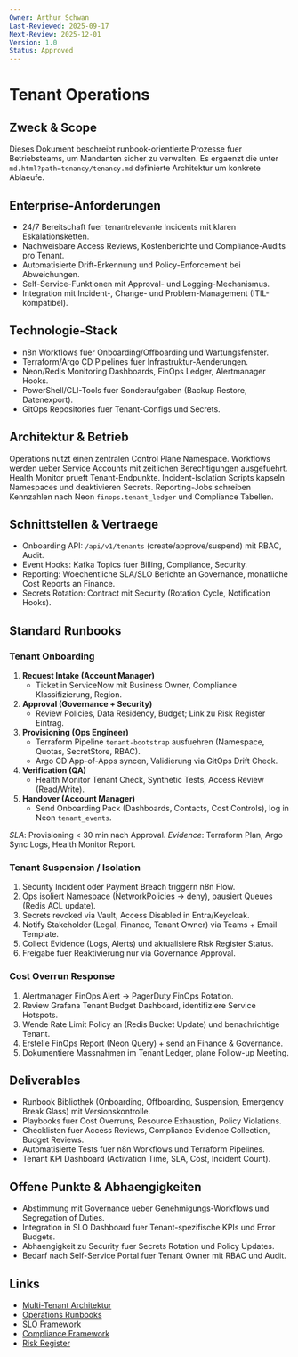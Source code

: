 ```yaml
---
Owner: Arthur Schwan
Last-Reviewed: 2025-09-17
Next-Review: 2025-12-01
Version: 1.0
Status: Approved
---
```

# Tenant Operations

## Zweck & Scope
Dieses Dokument beschreibt runbook-orientierte Prozesse fuer Betriebsteams, um Mandanten sicher zu verwalten. Es ergaenzt die unter `md.html?path=tenancy/tenancy.md` definierte Architektur um konkrete Ablaeufe.

## Enterprise-Anforderungen
- 24/7 Bereitschaft fuer tenantrelevante Incidents mit klaren Eskalationsketten.
- Nachweisbare Access Reviews, Kostenberichte und Compliance-Audits pro Tenant.
- Automatisierte Drift-Erkennung und Policy-Enforcement bei Abweichungen.
- Self-Service-Funktionen mit Approval- und Logging-Mechanismus.
- Integration mit Incident-, Change- und Problem-Management (ITIL-kompatibel).

## Technologie-Stack
- n8n Workflows fuer Onboarding/Offboarding und Wartungsfenster.
- Terraform/Argo CD Pipelines fuer Infrastruktur-Aenderungen.
- Neon/Redis Monitoring Dashboards, FinOps Ledger, Alertmanager Hooks.
- PowerShell/CLI-Tools fuer Sonderaufgaben (Backup Restore, Datenexport).
- GitOps Repositories fuer Tenant-Configs und Secrets.

## Architektur & Betrieb
Operations nutzt einen zentralen Control Plane Namespace. Workflows werden ueber Service Accounts mit zeitlichen Berechtigungen ausgefuehrt. Health Monitor prueft Tenant-Endpunkte. Incident-Isolation Scripts kapseln Namespaces und deaktivieren Secrets. Reporting-Jobs schreiben Kennzahlen nach Neon `finops.tenant_ledger` und Compliance Tabellen.

## Schnittstellen & Vertraege
- Onboarding API: `/api/v1/tenants` (create/approve/suspend) mit RBAC, Audit.
- Event Hooks: Kafka Topics fuer Billing, Compliance, Security.
- Reporting: Woechentliche SLA/SLO Berichte an Governance, monatliche Cost Reports an Finance.
- Secrets Rotation: Contract mit Security (Rotation Cycle, Notification Hooks).

## Standard Runbooks
### Tenant Onboarding
1. **Request Intake (Account Manager)**
   - Ticket in ServiceNow mit Business Owner, Compliance Klassifizierung, Region.
2. **Approval (Governance + Security)**
   - Review Policies, Data Residency, Budget; Link zu Risk Register Eintrag.
3. **Provisioning (Ops Engineer)**
   - Terraform Pipeline `tenant-bootstrap` ausfuehren (Namespace, Quotas, SecretStore, RBAC).
   - Argo CD App-of-Apps syncen, Validierung via GitOps Drift Check.
4. **Verification (QA)**
   - Health Monitor Tenant Check, Synthetic Tests, Access Review (Read/Write).
5. **Handover (Account Manager)**
   - Send Onboarding Pack (Dashboards, Contacts, Cost Controls), log in Neon `tenant_events`.

_SLA_: Provisioning < 30 min nach Approval. _Evidence_: Terraform Plan, Argo Sync Logs, Health Monitor Report.

### Tenant Suspension / Isolation
1. Security Incident oder Payment Breach triggern n8n Flow.
2. Ops isoliert Namespace (NetworkPolicies -> deny), pausiert Queues (Redis ACL update).
3. Secrets revoked via Vault, Access Disabled in Entra/Keycloak.
4. Notify Stakeholder (Legal, Finance, Tenant Owner) via Teams + Email Template.
5. Collect Evidence (Logs, Alerts) und aktualisiere Risk Register Status.
6. Freigabe fuer Reaktivierung nur via Governance Approval.

### Cost Overrun Response
1. Alertmanager FinOps Alert -> PagerDuty FinOps Rotation.
2. Review Grafana Tenant Budget Dashboard, identifiziere Service Hotspots.
3. Wende Rate Limit Policy an (Redis Bucket Update) und benachrichtige Tenant.
4. Erstelle FinOps Report (Neon Query) + send an Finance & Governance.
5. Dokumentiere Massnahmen im Tenant Ledger, plane Follow-up Meeting.

## Deliverables
- Runbook Bibliothek (Onboarding, Offboarding, Suspension, Emergency Break Glass) mit Versionskontrolle.
- Playbooks fuer Cost Overruns, Resource Exhaustion, Policy Violations.
- Checklisten fuer Access Reviews, Compliance Evidence Collection, Budget Reviews.
- Automatisierte Tests fuer n8n Workflows und Terraform Pipelines.
- Tenant KPI Dashboard (Activation Time, SLA, Cost, Incident Count).

## Offene Punkte & Abhaengigkeiten
- Abstimmung mit Governance ueber Genehmigungs-Workflows und Segregation of Duties.
- Integration in SLO Dashboard fuer Tenant-spezifische KPIs und Error Budgets.
- Abhaengigkeit zu Security fuer Secrets Rotation und Policy Updates.
- Bedarf nach Self-Service Portal fuer Tenant Owner mit RBAC und Audit.

## Links
- [Multi-Tenant Architektur](md.html?path=tenancy/tenancy.md)
- [Operations Runbooks](md.html?path=operations/operations.md)
- [SLO Framework](md.html?path=slo/slo.md)
- [Compliance Framework](md.html?path=compliance/compliance.md)
- [Risk Register](md.html?path=risk/risk.md)
